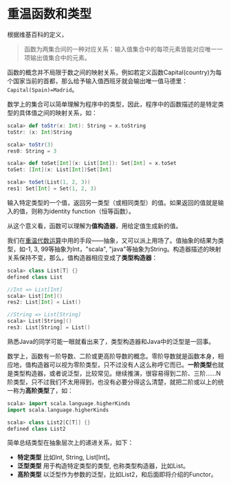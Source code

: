 # 重温函数和类型

根据维基百科的定义，
> 函数为两集合间的一种对应关系：输入值集合中的每项元素皆能对应唯一一项输出值集合中的元素。

函数的概念并不局限于数之间的映射关系，例如若定义函数Capital(country)为每个国家当前的首都，那么给予输入值西班牙就会输出唯一值马德里：`Capital(Spain)=Madrid`。

数学上的集合可以简单理解为程序中的类型，因此，程序中的函数描述的是特定类型的具体值之间的映射关系，如：
```scala
scala> def toStr(x: Int): String = x.toString
toStr: (x: Int)String

scala> toStr(3)
res0: String = 3

scala> def toSet[Int](x: List[Int]): Set[Int] = x.toSet
toSet: [Int](x: List[Int])Set[Int]

scala> toSet(List(1, 2, 3))
res1: Set[Int] = Set(1, 2, 3)
```

输入特定类型的一个值，返回另一类型（或相同类型）的值。如果返回的值就是输入的值，则称为identity function（恒等函数）。

从这个意义看，函数可以理解为**值构造器**，用给定值生成新的值。

我们在[重温代数运算](/monoid/1_revisit_algebra.html)中用的手段——抽象，又可以派上用场了。值抽象的结果为类型，如-1, 3, 99等抽象为Int，"scala", "java"等抽象为String。构造器描述的映射关系保持不变，那么，值构造器相应变成了**类型构造器**：

```scala
scala> class List[T] {}
defined class List

//Int => List[Int]
scala> List[Int]()
res2: List[Int] = List()

//String => List[String]
scala> List[String]()
res3: List[String] = List()
```

熟悉Java的同学可能一眼就看出来了，类型构造器和Java中的泛型是一回事。

数学上，函数有一阶导数、二阶或更高阶导数的概念。零阶导数就是函数本身，相应地，值构造器可以视为零阶类型，只不过没有人这么称呼它而已。**一阶类型**也就是类型构造器，或者说泛型，比较常见。继续推演，很容易得到二阶、三阶……N阶类型，只不过我们不太用得到，也没有必要分得这么清楚，就把二阶或以上的统一称为**高阶类型**了，如：
```scala
scala> import scala.language.higherKinds
import scala.language.higherKinds

scala> class List2[C[T]] {}
defined class List2
```

简单总结类型在抽象层次上的递进关系，如下：
* **特定类型** 比如Int, String, List[Int]。
* **泛型类型** 用于构造特定类型的类型, 也称类型构造器，比如List。
* **高阶类型** 以泛型作为参数的泛型，比如List2，和后面即将介绍的Functor。

